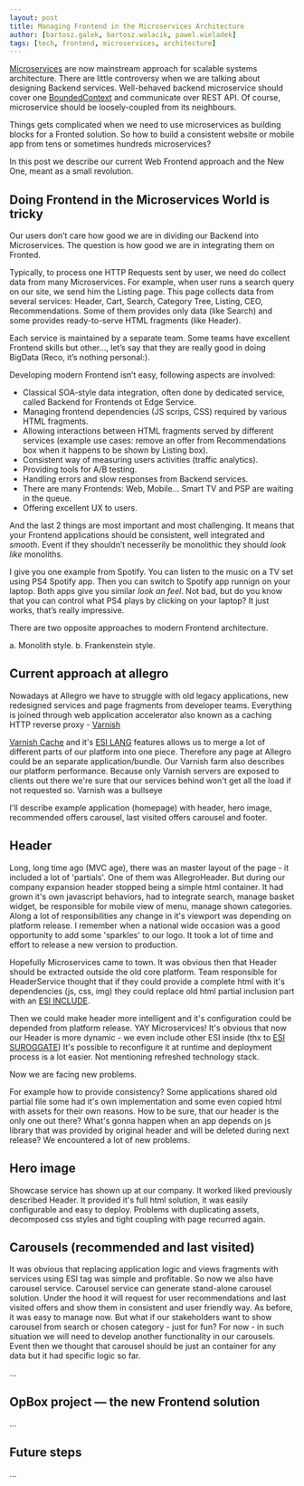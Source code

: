 ```yaml
---
layout: post
title: Managing Frontend in the Microservices Architecture
author: [bartosz.galek, bartosz.walacik, pawel.wieladek]
tags: [tech, frontend, microservices, architecture]
---
```


[Microservices](http://martinfowler.com/articles/microservices.html)
are now mainstream approach for scalable systems architecture.
There are little controversy when we are talking about designing Backend services.
Well-behaved backend microservice should cover one
[BoundedContext](http://martinfowler.com/bliki/BoundedContext.html)
and communicate over REST API.
Of course, microservice should be loosely-coupled from its neighbours.

Things gets complicated when we need to
use microservices as building blocks for a Fronted solution.
So how to build a consistent website or mobile app
from tens or sometimes hundreds microservices?

In this post we describe our current Web Frontend approach
and the New One, meant as a small revolution.

## Doing Frontend in the Microservices World is tricky
Our users don’t care how good we are in dividing our Backend into Microservices.
The question is how good we are in integrating them on Fronted.

Typically, to process one HTTP Requests sent by user, we need do collect data from many
Microservices.
For example, when user runs a search query on our site,
we send him the Listing page.
This page collects data from several services: Header, Cart, Search, Category Tree, Listing, CEO, Recommendations.
Some of them provides only data (like Search) and some provides ready-to-serve HTML fragments (like Header).

Each service is maintained by a separate team.
Some teams have excellent Frontend skills but other...,
let’s say that they are really good in doing BigData (Reco, it’s nothing personal:).

Developing modern Frontend isn’t easy, following aspects are involved:

* Classical SOA-style data integration, often done by dedicated service, called Backend for Frontends ot Edge Service.
* Managing frontend dependencies (JS scrips, CSS) required by various HTML fragments.
* Allowing interactions between HTML fragments served by different services
  (example use cases: remove an offer from Recommendations box when it happens to be shown by Listing box).
* Consistent way of measuring users activities (traffic analytics).
* Providing tools for A/B testing.
* Handling errors and slow responses from Backend services.
* There are many Frontends: Web, Mobile... Smart TV and PSP are waiting in the queue.
* Offering excellent UX to users.

And the last 2 things are most important and most challenging.
It means that your Frontend applications should be consistent, well integrated and *smooth*.
Event if they shouldn’t necesserily be monolithic they should *look like* monoliths.

I give you one example from Spotify.
You can listen to the music on a TV set using PS4 Spotify app.
Then you can switch to Spotify app runnign on your laptop.
Both apps give you similar *look an feel*.
Not bad, but do you know that you can control what PS4 plays
by clicking on your laptop? It just works, that’s really impressive.

There are two opposite approaches to modern Frontend architecture.

a. Monolith style.
b. Frankenstein style.


## Current approach at allegro

Nowadays at Allegro we have to struggle with old legacy applications, new redesigned services
and page fragments from developer teams. Everything is joined through web application accelerator
also known as a caching HTTP reverse proxy - [Varnish](https://www.varnish-cache.org)

[Varnish Cache](https://www.varnish-cache.org) and it's [ESI LANG](https://www.w3.org/TR/esi-lang) features
allows us to merge a lot of different parts of our platform into one piece. Therefore any page at Allegro could be an separate application/bundle.
Our Varnish farm also describes our platform performance. Because only Varnish servers are exposed to clients out there we're sure that our services
behind won't get all the load if not requested so. Varnish was a bullseye

I'll describe example application (homepage) with header, hero image, recommended offers carousel, last visited offers carousel and footer.

## Header

Long, long time ago (MVC age), there was an master layout of the page - it included a lot of 'partials'.
One of them was AllegroHeader. But during our company expansion header stopped being a simple html container.
It had grown it's own javascript behaviors, had to integrate search, manage basket widget, be responsible for
mobile view of menu, manage shown categories. Along a lot of responsibilities any change in it's viewport was
depending on platform release. I remember when a national wide occasion was a good opportunity to add some 'sparkles'
to our logo. It took a lot of time and effort to release a new version to production.

Hopefully Microservices came to town. It was obvious then that Header should be extracted outside the old core platform.
Team responsible for HeaderService thought that if they could provide a complete html with it's dependencies (js, css, img)
they could replace old html partial inclusion part with an [ESI INCLUDE](https://en.wikipedia.org/wiki/Edge_Side_Includes).

Then we could make header more intelligent and it's configuration could be depended from platform release. YAY Microservices!
It's obvious that now our Header is more dynamic - we even include other ESI inside (thx to [ESI SUROGGATE](https://www.w3.org/TR/edge-arch/))
It's possible to reconfigure it at runtime and deployment process is a lot easier. Not mentioning refreshed technology stack.

Now we are facing new problems.

For example how to provide consistency? Some applications shared old partial file some had it's own implementation and some even copied
html with assets for their own reasons. How to be sure, that our header is the only one out there? What's gonna happen when an app depends
on js library that was provided by original header and will be deleted during next release? We encountered a lot of new problems.

## Hero image

Showcase service has shown up at our company. It worked liked previously described Header. It provided it's full html solution, it was easily
configurable and easy to deploy. Problems with duplicating assets, decomposed css styles and tight coupling with page <head> recurred again.

## Carousels (recommended and last visited)

It was obvious that replacing application logic and views fragments with services using ESI tag was simple and profitable.
So now we also have carousel service. Carousel service can generate stand-alone carousel solution. Under the hood it will request for
user recommendations and last visited offers and show them in consistent and user friendly way. As before, it was easy to manage now.
But what if our stakeholders want to show carousel from search or chosen category - just for fun? For now - in such situation we will
need to develop another functionality in our carousels. Event then we thought that carousel should be just an container for any data
but it had specific logic so far.

...

## OpBox project &mdash; the new Frontend solution
...

## Future steps
...

